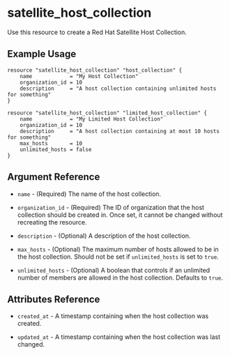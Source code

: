 # satellite\_host\_collection

Use this resource to create a Red Hat Satellite Host Collection.

## Example Usage

```hcl
resource "satellite_host_collection" "host_collection" {
    name            = "My Host Collection"
    organization_id = 10
    description     = "A host collection containing unlimited hosts for something"
}
```

```hcl
resource "satellite_host_collection" "limited_host_collection" {
    name            = "My Limited Host Collection"
    organization_id = 10
    description     = "A host collection containing at most 10 hosts for something"
    max_hosts       = 10
    unlimited_hosts = false
}
```

## Argument Reference

* `name` - (Required) The name of the host collection.

* `organization_id` - (Required) The ID of organization that the host collection should be created in.
  Once set, it cannot be changed without recreating the resource.

* `description` - (Optional) A description of the host collection.

* `max_hosts` - (Optional) The maximum number of hosts allowed to be in the host collection. Should not be set
  if `unlimited_hosts` is set to `true`.

* `unlimited_hosts` - (Optional) A boolean that controls if an unlimited number of members are allowed in the
  host collection. Defaults to `true`.

## Attributes Reference

* `created_at` - A timestamp containing when the host collection was created.

* `updated_at` - A timestamp containing when the host collection was last changed.
